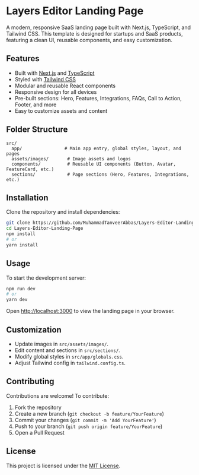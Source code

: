 # Layers Editor Landing Page

A modern, responsive SaaS landing page built with Next.js, TypeScript, and Tailwind CSS. This template is designed for startups and SaaS products, featuring a clean UI, reusable components, and easy customization.

## Features

- Built with [Next.js](https://nextjs.org/) and [TypeScript](https://www.typescriptlang.org/)
- Styled with [Tailwind CSS](https://tailwindcss.com/)
- Modular and reusable React components
- Responsive design for all devices
- Pre-built sections: Hero, Features, Integrations, FAQs, Call to Action, Footer, and more
- Easy to customize assets and content

## Folder Structure

```
src/
  app/                # Main app entry, global styles, layout, and pages
  assets/images/       # Image assets and logos
  components/          # Reusable UI components (Button, Avatar, FeatureCard, etc.)
  sections/            # Page sections (Hero, Features, Integrations, etc.)
```

## Installation

Clone the repository and install dependencies:

```bash
git clone https://github.com/MuhammadTanveerAbbas/Layers-Editor-Landing-Page.git
cd Layers-Editor-Landing-Page
npm install
# or
yarn install
```

## Usage

To start the development server:

```bash
npm run dev
# or
yarn dev
```

Open [http://localhost:3000](http://localhost:3000) to view the landing page in your browser.

## Customization

- Update images in `src/assets/images/`.
- Edit content and sections in `src/sections/`.
- Modify global styles in `src/app/globals.css`.
- Adjust Tailwind config in `tailwind.config.ts`.

## Contributing

Contributions are welcome! To contribute:

1. Fork the repository
2. Create a new branch (`git checkout -b feature/YourFeature`)
3. Commit your changes (`git commit -m 'Add YourFeature'`)
4. Push to your branch (`git push origin feature/YourFeature`)
5. Open a Pull Request

## License

This project is licensed under the [MIT License](LICENSE).

